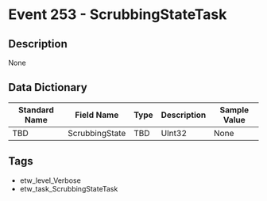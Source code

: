 # Event 253 - ScrubbingStateTask

## Description
None

## Data Dictionary
|Standard Name|Field Name|Type|Description|Sample Value|
|---|---|---|---|---|
|TBD|ScrubbingState|TBD|UInt32|None|None|

## Tags
* etw_level_Verbose
* etw_task_ScrubbingStateTask